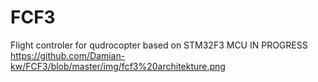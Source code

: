 # FCF3
Flight controler for qudrocopter based on STM32F3 MCU IN PROGRESS
https://github.com/Damian-kw/FCF3/blob/master/img/fcf3%20architekture.png
